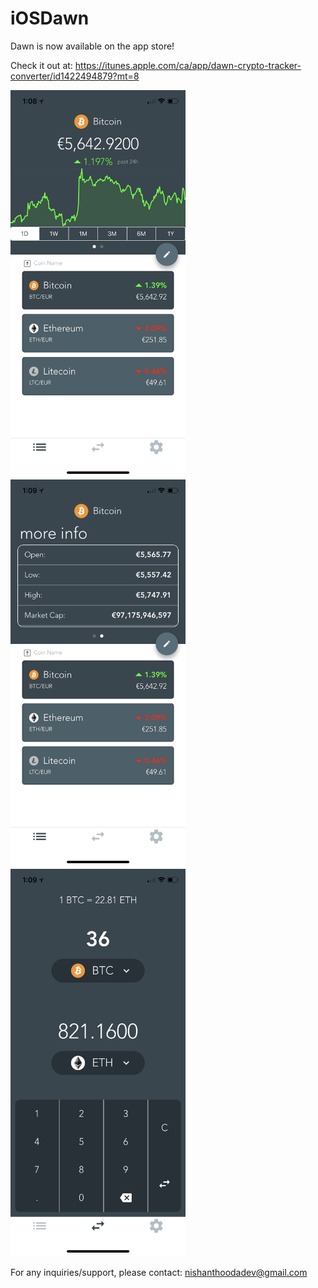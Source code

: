 # iOSDawn

Dawn is now available on the app store!

Check it out at: https://itunes.apple.com/ca/app/dawn-crypto-tracker-converter/id1422494879?mt=8

<img src="dawn_screenshot_main.PNG" width="280" height="620"> <img src="dawn_screenshot_moreInfo.PNG" width="280" height="620"> <img src="dawn_screenshot_converter.PNG" width="280" height="620">


For any inquiries/support, please contact: nishanthoodadev@gmail.com
